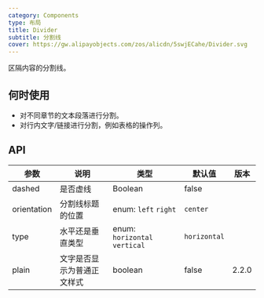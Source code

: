 ```yaml
---
category: Components
type: 布局
title: Divider
subtitle: 分割线
cover: https://gw.alipayobjects.com/zos/alicdn/5swjECahe/Divider.svg
---
```


区隔内容的分割线。

## 何时使用

- 对不同章节的文本段落进行分割。
- 对行内文字/链接进行分割，例如表格的操作列。

## API

| 参数        | 说明                       | 类型                          | 默认值       | 版本  |
| ----------- | -------------------------- | ----------------------------- | ------------ | ----- |
| dashed      | 是否虚线                   | Boolean                       | false        |       |
| orientation | 分割线标题的位置           | enum: `left` `right`          | `center`     |       |
| type        | 水平还是垂直类型           | enum: `horizontal` `vertical` | `horizontal` |       |
| plain       | 文字是否显示为普通正文样式 | boolean                       | false        | 2.2.0 |
